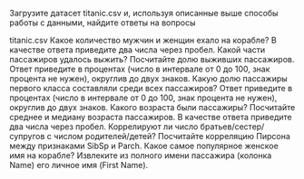 Загрузите датасет titanic.csv и, используя описанные выше способы работы с данными, найдите ответы на вопросы

titanic.csv
Какое количество мужчин и женщин ехало на корабле? В качестве ответа приведите два числа через пробел.
Какой части пассажиров удалось выжить? Посчитайте долю выживших пассажиров. Ответ приведите в процентах (число в интервале от 0 до 100, знак процента не нужен), округлив до двух знаков.
Какую долю пассажиры первого класса составляли среди всех пассажиров? Ответ приведите в процентах (число в интервале от 0 до 100, знак процента не нужен), округлив до двух знаков.
Какого возраста были пассажиры? Посчитайте среднее и медиану возраста пассажиров. В качестве ответа приведите два числа через пробел.
Коррелируют ли число братьев/сестер/супругов с числом родителей/детей? Посчитайте корреляцию Пирсона между признаками SibSp и Parch.
Какое самое популярное женское имя на корабле? Извлеките из полного имени пассажира (колонка Name) его личное имя (First Name). 
